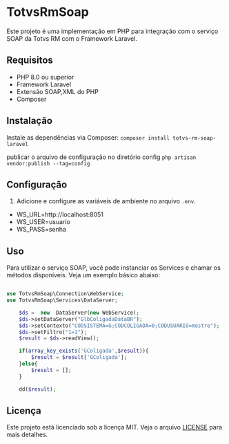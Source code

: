 # TotvsRmSoap

Este projeto é uma implementação em PHP para integração com o serviço SOAP da Totvs RM com o Framework Laravel.

## Requisitos

- PHP 8.0 ou superior
- Framework Laravel
- Extensão SOAP,XML do PHP
- Composer

## Instalação
Instale as dependências via Composer:
```composer install totvs-rm-soap-laravel```

publicar o arquivo de configuração no diretório config
```php artisan vendor:publish --tag=config```

## Configuração

1. Adicione e configure as variáveis de ambiente no arquivo `.env`.
- WS_URL=http://localhost:8051
- WS_USER=usuario
- WS_PASS=senha

## Uso

Para utilizar o serviço SOAP, você pode instanciar os Services e chamar os métodos disponíveis. Veja um exemplo básico abaixo:

```php

use TotvsRmSoap\Connection\WebService;
use TotvsRmSoap\Services\DataServer;

    $ds =  new  DataServer(new WebService);
    $ds->setDataServer("GlbColigadaDataBR");
    $ds->setContexto("CODSISTEMA=G;CODCOLIGADA=0;CODUSUARIO=mestre");
    $ds->setFiltro("1=1");
    $result = $ds->readView();

    if(array_key_exists('GColigada',$result)){
        $result = $result['GColigada'];
    }else{
        $result = [];
    }

    dd($result);

```

## Licença

Este projeto está licenciado sob a licença MIT. Veja o arquivo [LICENSE](LICENSE) para mais detalhes.
